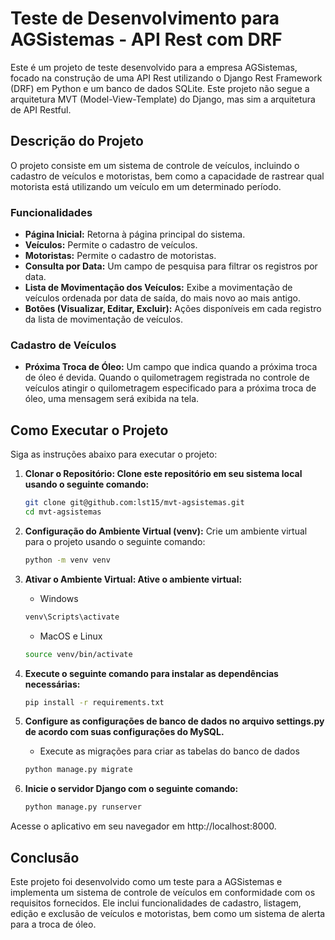 # Teste de Desenvolvimento para AGSistemas - API Rest com DRF

Este é um projeto de teste desenvolvido para a empresa AGSistemas, focado na construção de uma API Rest utilizando o Django Rest Framework (DRF) em Python e um banco de dados SQLite. Este projeto não segue a arquitetura MVT (Model-View-Template) do Django, mas sim a arquitetura de API Restful.

## Descrição do Projeto

O projeto consiste em um sistema de controle de veículos, incluindo o cadastro de veículos e motoristas, bem como a capacidade de rastrear qual motorista está utilizando um veículo em um determinado período.

### Funcionalidades

- **Página Inicial:** Retorna à página principal do sistema.
- **Veículos:** Permite o cadastro de veículos.
- **Motoristas:** Permite o cadastro de motoristas.
- **Consulta por Data:** Um campo de pesquisa para filtrar os registros por data.
- **Lista de Movimentação dos Veículos:** Exibe a movimentação de veículos ordenada por data de saída, do mais novo ao mais antigo.
- **Botões (Visualizar, Editar, Excluir):** Ações disponíveis em cada registro da lista de movimentação de veículos.

### Cadastro de Veículos

- **Próxima Troca de Óleo:** Um campo que indica quando a próxima troca de óleo é devida. Quando o quilometragem registrada no controle de veículos atingir o quilometragem especificado para a próxima troca de óleo, uma mensagem será exibida na tela.

## Como Executar o Projeto

Siga as instruções abaixo para executar o projeto:

1. **Clonar o Repositório: Clone este repositório em seu sistema local usando o seguinte comando:**

   ```bash
   git clone git@github.com:lst15/mvt-agsistemas.git
   cd mvt-agsistemas
   ``` 

2. **Configuração do Ambiente Virtual (venv):** Crie um ambiente virtual para o projeto usando o seguinte comando:

   ```bash
   python -m venv venv

3. **Ativar o Ambiente Virtual: Ative o ambiente virtual:**
    * Windows
      
   ```bash
   venv\Scripts\activate
   ```
   
   * MacOS e Linux
     
   ```bash
   source venv/bin/activate
   ```  

4. **Execute o seguinte comando para instalar as dependências necessárias:**

   ```bash
   pip install -r requirements.txt
   ```

5. **Configure as configurações de banco de dados no arquivo settings.py de acordo com suas configurações do MySQL.**
    * Execute as migrações para criar as tabelas do banco de dados
      
   ```bash
   python manage.py migrate
   ```
6. **Inicie o servidor Django com o seguinte comando:**

   ```bash
   python manage.py runserver
   ```

Acesse o aplicativo em seu navegador em http://localhost:8000.

## Conclusão
Este projeto foi desenvolvido como um teste para a AGSistemas e implementa um sistema de controle de veículos em conformidade com os requisitos fornecidos. Ele inclui funcionalidades de cadastro, listagem, edição e exclusão de veículos e motoristas, bem como um sistema de alerta para a troca de óleo.
   
